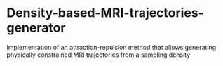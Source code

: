 # Density-based-MRI-trajectories-generator
Implementation of an attraction-repulsion method that allows generating physically constrained MRI trajectories from a sampling density
